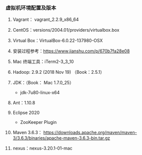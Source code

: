 ### 虚拟机环境配置及版本

1. Vagrant： vagrant_2.2.9_x86_64

2. CentOS：versions/2004.01/providers/virtualbox.box

3. Virtual Box：VirtualBox-6.0.22-137980-OSX

4. 安装过程参考：https://www.jianshu.com/p/670b7fa28e08

5. Mac 终端工具：iTerm2-3_3_10

6. Hadoop: 2.9.2 (2018 Nov 19) （Book：2.5.1）

7. JDK：（Book： Mac 1.7.0_25）
   * jdk-7u80-linux-x64
    
8. Ant：1.10.8

9. Eclipse 2020
   * ZooKeeper Plugin 
    
10. Maven 3.6.3： https://downloads.apache.org/maven/maven-3/3.6.3/binaries/apache-maven-3.6.3-bin.tar.gz

11. nexus：nexus-3.20.1-01-mac
